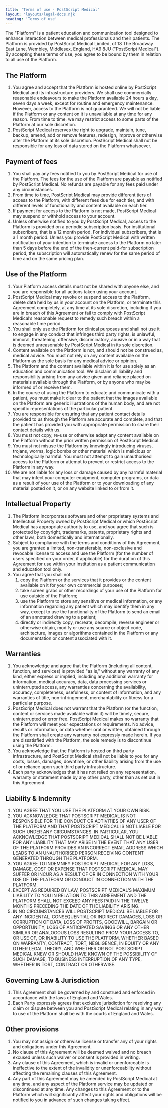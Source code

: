 ```yaml
---
title: 'Terms of use - PostScript Medical'
layout: 'layouts/legal-docs.njk'
heading: 'Terms of use'
---
```


The "Platform" is a patient education and communication tool designed to enhance interaction between medical professionals and their patients. The Platform is provided by PostScript Medical Limited, of 18 The Broadway East Lane, Wembley, Middlesex, England, HA9 8JU ("PostScript Medical"). By accepting these terms of use, you agree to be bound by them in relation to all use of the Platform.

## The Platform

1. You agree and accept that the Platform is hosted online by PostScript Medical and its infrastructure providers. We shall use commercially reasonable endeavours to make the Platform available 24 hours a day, seven days a week, except for routine and emergency maintenance. However, access to the Platform is not guaranteed. We will not be liable if the Platform or any content on it is unavailable at any time for any reason. From time to time, we may restrict access to some parts of the Platform at our sole discretion.
2. PostScript Medical reserves the right to upgrade, maintain, tune, backup, amend, add or remove features, redesign, improve or otherwise alter the Platform at its sole discretion. PostScript Medical shall not be responsible for any loss of data stored on the Platform whatsoever.

## Payment of fees

1. You shall pay any fees notified to you by PostScript Medical for use of the Platform. The fees for the use of the Platform are payable as notified by PostScript Medical. No refunds are payable for any fees paid under any circumstances.
2. From time to time, PostScript Medical may provide different tiers of access to the Platform, with different fees due for each tier, and with different levels of functionality and content available on each tier.
3. If payment for access to the Platform is not made, PostScript Medical may suspend or withhold access to your account. 
4. Unless otherwise notified to you by PostScript Medical, access to the Platform is provided on a periodic subscription basis. For institutional subscribers, that is a 12 month period. For individual subscribers, that is a 1 month period. Unless you provide PostScript Medical with written notification of your intention to terminate access to the Platform no later than 5 days before the end of the then-current paid-for subscription period, the subscription will automatically renew for the same period of time and on the same pricing plan. 

## Use of the Platform

1. Your Platform access details must not be shared with anyone else, and you are responsible for all actions taken using your account.
2. PostScript Medical may revoke or suspend access to the Platform, delete data held by us in your account on the Platform, or terminate this Agreement completely, at any time at its sole discretion, including if you are in breach of this Agreement or fail to comply with PostScript Medical’s reasonable request to remedy such breach within a reasonable time period.
3. You shall only use the Platform for clinical purposes and shall not use it to engage in any conduct that infringes third party rights, is unlawful, immoral, threatening, offensive, discriminatory, abusive or in a way that is deemed unreasonable by PostScript Medical in its sole discretion.
4. Content available on the Platform is not, and should not be construed as, medical advice. You must not rely on any content available on the Platform as the sole basis for any medical advice or opinion.
5. The Platform and the content available within it is for use solely as an education and communication tool. We disclaim all liability and responsibility arising from any advice given and reliance placed on materials available through the Platform, or by anyone who may be informed of or receive them.
6. In the course of using the Platform to educate and communicate with a patient, you must make it clear to the patient that the images available on the Platform are generic illustrations of the human body, and are not specific representations of the particular patient.
7. You are responsible for ensuring that any patient contact details provided to us through the Platform are accurate and complete, and that the patient has provided you with appropriate permission to share their contact details with us.
8. You must not copy, re-use or otherwise adapt any content available on the Platform without the prior written permission of PostScript Medical.
9. You must not misuse the Platform by knowingly introducing viruses, trojans, worms, logic bombs or other material which is malicious or technologically harmful. You must not attempt to gain unauthorised access to the Platform or attempt to prevent or restrict access to the Platform in any way.
10. We are not liable for any loss or damage caused by any harmful material that may infect your computer equipment, computer programs, or data as a result of your use of the Platform or to your downloading of any material posted on it, or on any website linked to or from it.

## Intellectual Property

1. The Platform incorporates software and other proprietary systems and Intellectual Property owned by PostScript Medical or which PostScript Medical has appropriate authority to use, and you agree that such is protected by copyright, trademarks, patents, proprietary rights and other laws, both domestically and internationally.
2. Subject to compliance with the terms and conditions of this Agreement, you are granted a limited, non-transferable, non-exclusive and revocable license to access and use the Platform (for the number of users specified on your order, if applicable) for the duration of this Agreement for use within your institution as a patient communication and education tool only.
3. You agree that you shall not: 
   1. copy the Platform or the services that it provides or the content available on it for your own commercial purposes; 
   2. take screen grabs or other recordings of your use of the Platform for use outside of the Platform;
   3. use the Platform to store any sensitive or medical information, or any information regarding any patient which may identify them in any way, except to use the functionality of the Platform to send an email of an annotated drawing to a patient;
   4. directly or indirectly copy, recreate, decompile, reverse engineer or otherwise obtain, modify or use any source or object code, architecture, images or algorithms contained in the Platform or any documentation or content associated with it.

## Warranties 

1. You acknowledge and agree that the Platform (including all content, function, and services) is provided "as is," without any warranty of any kind, either express or implied, including any additional warranty for information, medical accuracy, data, data processing services or uninterrupted access, any warranties concerning the availability, accuracy, completeness, usefulness, or content of information, and any warranties of title, non-infringement, merchantability or fitness for a particular purpose.
2. PostScript Medical does not warrant that the Platform (or the function, content or services made available within it) will be timely, secure, uninterrupted or error free. PostScript Medical makes no warranty that the Platform will meet your expectations or requirements. No advice, results or information, or data whether oral or written, obtained through the Platform shall create any warranty not expressly made herein. If you are dissatisfied with the Platform, the sole remedy is to discontinue using the Platform.
3. You acknowledge that the Platform is hosted on third party infrastructure, and PostScript Medical shall not be liable to you for any costs, losses, damages, downtime, or other liability arising from the use of or reliance upon such third party infrastructure.
4. Each party acknowledges that it has not relied on any representation, warranty or statement made by any other party, other than as set out in this Agreement.

## Liability & Indemnity

1. YOU AGREE THAT YOU USE THE PLATFORM AT YOUR OWN RISK.
2. YOU ACKNOWLEDGE THAT POSTSCRIPT MEDICAL IS NOT RESPONSIBLE FOR THE CONDUCT OR ACTIVITIES OF ANY USER OF THE PLATFORM AND THAT POSTSCRIPT MEDICAL IS NOT LIABLE FOR SUCH UNDER ANY CIRCUMSTANCES. IN PARTICULAR, YOU ACKNOWLEDGE THAT POSTSCRIPT MEDICAL SHALL NOT BE LIABLE FOR ANY LIABILITY THAT MAY ARISE IN THE EVENT THAT ANY USER OF THE PLATFORM PROVIDES AN INCORRECT EMAIL ADDRESS WHICH LEADS TO AN UNAUTHORISED PERSON RECEIVING CONTENT GENERATED THROUGH THE PLATFORM.
3. YOU AGREE TO INDEMNIFY POSTSCRIPT MEDICAL FOR ANY LOSS, DAMAGE, COST OR EXPENSE THAT POSTSCRIPT MEDICAL MAY SUFFER OR INCUR AS A RESULT OF OR IN CONNECTION WITH YOUR USE OF THE PLATFORM OR CONDUCT IN CONNECTION WITH THE PLATFORM.
4. EXCEPT AS REQUIRED BY LAW, POSTSCRIPT MEDICAL’S MAXIMUM LIABILITY TO YOU IN RELATION TO THIS AGREEMENT AND THE PLATFORM SHALL NOT EXCEED ANY FEES PAID IN THE TWELVE MONTHS PRECEDING THE DATE OF THE LIABILITY ARISING.
5. IN NO CIRCUMSTANCES WILL POSTSCRIPT MEDICAL BE LIABLE FOR ANY INCIDENTAL, CONSEQUENTIAL OR INDIRECT DAMAGES, LOSS OR CORRUPTION OF DATA, LOSS OF PROFITS, GOODWILL, BARGAIN OR OPPORTUNITY, LOSS OF ANTICIPATED SAVINGS OR ANY OTHER SIMILAR OR ANALOGOUS LOSS RESULTING FROM YOUR ACCESS TO, OR USE OF, OR INABILITY TO USE THE PLATFORM, WHETHER BASED ON WARRANTY, CONTRACT, TORT, NEGLIGENCE, IN EQUITY OR ANY OTHER LEGAL THEORY, AND WHETHER OR NOT POSTSCRIPT MEDICAL KNEW OR SHOULD HAVE KNOWN OF THE POSSIBILITY OF SUCH DAMAGE, TO BUSINESS INTERRUPTION OF ANY TYPE, WHETHER IN TORT, CONTRACT OR OTHERWISE.

## Governing Law & Jurisdiction

1. This Agreement shall be governed by and construed and enforced in accordance with the laws of England and Wales.
2. Each Party expressly agrees that exclusive jurisdiction for resolving any claim or dispute between you and PostScript Medical relating in any way to use of the Platform shall be with the courts of England and Wales.

## Other provisions

1. You may not assign or otherwise license or transfer any of your rights and obligations under this Agreement.
2. No clause of this Agreement will be deemed waived and no breach excused unless such waiver or consent is provided in writing.
3. Any clause of this Agreement, which is invalid or unenforceable is ineffective to the extent of the invalidity or unenforceability without affecting the remaining clauses of this Agreement.
4. Any part of this Agreement may be amended by PostScript Medical at any time, and any aspect of the Platform service may be updated or discontinued at any time. Any changes to this Agreement or to the Platform which will significantly affect your rights and obligations will be notified to you in advance of such changes taking effect.

